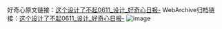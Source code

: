 好奇心原文链接：[这个设计了不起0611_设计_好奇心日报-](https://www.qdaily.com/articles/10668.html)
WebArchive归档链接：[这个设计了不起0611_设计_好奇心日报-](http://web.archive.org/web/20190623163130/https://www.qdaily.com/articles/10668.html)
![image](http://ww3.sinaimg.cn/large/007d5XDply1g3wc3sdiz3j30u01hkjw8)